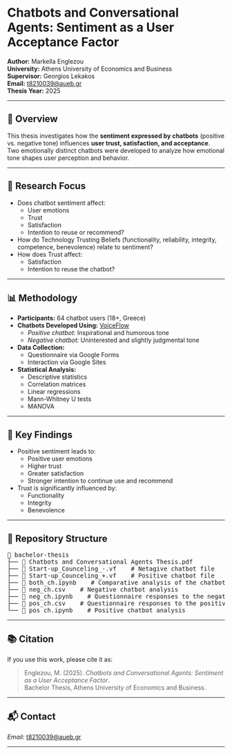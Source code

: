 # Chatbots and Conversational Agents: Sentiment as a User Acceptance Factor

**Author:** Markella Englezou  
**University:** Athens University of Economics and Business  
**Supervisor:** Georgios Lekakos  
**Email:** t8210039@aueb.gr  
**Thesis Year:** 2025

---

## 📘 Overview

This thesis investigates how the **sentiment expressed by chatbots** (positive vs. negative tone) influences **user trust, satisfaction, and acceptance**.  
Two emotionally distinct chatbots were developed to analyze how emotional tone shapes user perception and behavior.

---

## 🧠 Research Focus

* Does chatbot sentiment affect:
  * User emotions
  * Trust
  * Satisfaction
  * Intention to reuse or recommend?
* How do Technology Trusting Beliefs (functionality, reliability, integrity, competence, benevolence) relate to sentiment?
* How does Trust affect:
  * Satisfaction
  * Intention to reuse the chatbot?

---

## 📊 Methodology

* **Participants:** 64 chatbot users (18+, Greece)
* **Chatbots Developed Using:** [VoiceFlow](https://www.voiceflow.com)
  * *Positive chatbot:* Inspirational and humorous tone
  * *Negative chatbot:* Uninterested and slightly judgmental tone
* **Data Collection:**
  * Questionnaire via Google Forms
  * Interaction via Google Sites
* **Statistical Analysis:**
  * Descriptive statistics
  * Correlation matrices
  * Linear regressions
  * Mann-Whitney U tests
  * MANOVA

---

## 🧪 Key Findings

* Positive sentiment leads to:
  * Positive user emotions
  * Higher trust
  * Greater satisfaction
  * Stronger intention to continue use and recommend
* Trust is significantly influenced by:
  * Functionality
  * Integrity
  * Benevolence

---

## 🧩 Repository Structure
<pre>
📁 bachelor-thesis
├── 📄 Chatbots and Conversational Agents Thesis.pdf           # Full thesis document
├── 📄 Start-up_Counceling_-.vf    # Netagive chatbot file
├── 📄 Start-up_Counceling_+.vf    # Positive chatbot file
├── 📄 both_ch.ipynb    # Comparative analysis of the chatbots
├── 📄 neg_ch.csv    # Negative chatbot analysis
├── 📄 neg_ch.ipynb    # Questionnaire responses to the negative chatbot
├── 📄 pos_ch.csv    # Questionnaire responses to the positive chatbot
└── 📄 pos_ch.ipynb    # Positive chatbot analysis
</pre>
---

## 📚 Citation

If you use this work, please cite it as:

> Englezou, M. (2025). *Chatbots and Conversational Agents: Sentiment as a User Acceptance Factor*.  
> Bachelor Thesis, Athens University of Economics and Business.

---

## 📬 Contact

*Email:* [t8210039@aueb.gr](mailto:t8210039@aueb.gr)

---
